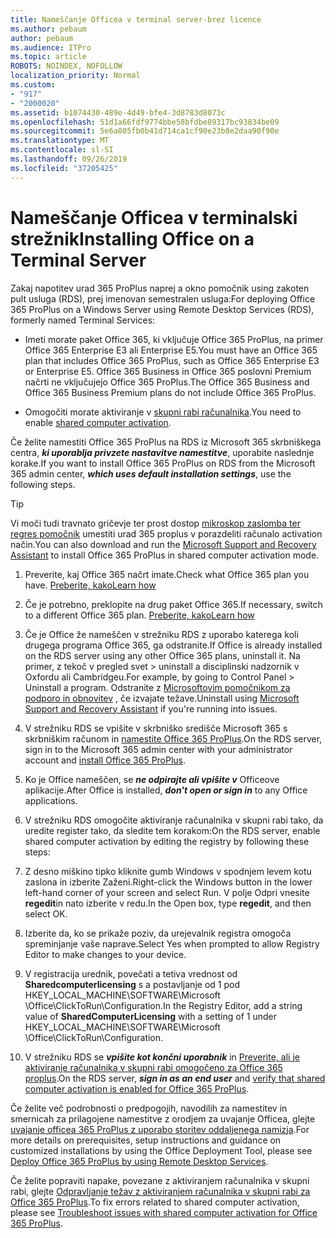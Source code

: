 ```yaml
---
title: Nameščanje Officea v terminal server-brez licence
ms.author: pebaum
author: pebaum
ms.audience: ITPro
ms.topic: article
ROBOTS: NOINDEX, NOFOLLOW
localization_priority: Normal
ms.custom:
- "917"
- "2000020"
ms.assetid: b1074430-489e-4d49-bfe4-3d8783d8073c
ms.openlocfilehash: 51d1a66fdf9774bbe58bfdbe89317bc93834be09
ms.sourcegitcommit: 5e6a805fb0b41d714ca1cf90e23b8e2daa90f90e
ms.translationtype: MT
ms.contentlocale: sl-SI
ms.lasthandoff: 09/26/2019
ms.locfileid: "37205425"
---
```

# <a name="installing-office-on-a-terminal-server"></a><span data-ttu-id="5f3ad-102">Nameščanje Officea v terminalski strežnik</span><span class="sxs-lookup"><span data-stu-id="5f3ad-102">Installing Office on a Terminal Server</span></span>

<span data-ttu-id="5f3ad-103">Zakaj napotitev urad 365 ProPlus naprej a okno pomočnik using zakoten pult usluga (RDS), prej imenovan semestralen usluga:</span><span class="sxs-lookup"><span data-stu-id="5f3ad-103">For deploying Office 365 ProPlus on a Windows Server using Remote Desktop Services (RDS), formerly named Terminal Services:</span></span>
  
- <span data-ttu-id="5f3ad-104">Imeti morate paket Office 365, ki vključuje Office 365 ProPlus, na primer Office 365 Enterprise E3 ali Enterprise E5.</span><span class="sxs-lookup"><span data-stu-id="5f3ad-104">You must have an Office 365 plan that includes Office 365 ProPlus, such as Office 365 Enterprise E3 or Enterprise E5.</span></span> <span data-ttu-id="5f3ad-105">Office 365 Business in Office 365 poslovni Premium načrti ne vključujejo Office 365 ProPlus.</span><span class="sxs-lookup"><span data-stu-id="5f3ad-105">The Office 365 Business and Office 365 Business Premium plans do not include Office 365 ProPlus.</span></span>

- <span data-ttu-id="5f3ad-106">Omogočiti morate aktiviranje v [skupni rabi računalnika](https://docs.microsoft.com/DeployOffice/overview-of-shared-computer-activation-for-office-365-proplus).</span><span class="sxs-lookup"><span data-stu-id="5f3ad-106">You need to enable [shared computer activation](https://docs.microsoft.com/DeployOffice/overview-of-shared-computer-activation-for-office-365-proplus).</span></span>

<span data-ttu-id="5f3ad-107">Če želite namestiti Office 365 ProPlus na RDS iz Microsoft 365 skrbniškega centra, ***ki uporablja privzete nastavitve namestitve***, uporabite naslednje korake.</span><span class="sxs-lookup"><span data-stu-id="5f3ad-107">If you want to install Office 365 ProPlus on RDS from the Microsoft 365 admin center, ***which uses default installation settings***, use the following steps.</span></span>

> [!TIP]
> <span data-ttu-id="5f3ad-108">Vi moči tudi travnato gričevje ter prost dostop [mikroskop zaslomba ter regres pomočnik](https://aka.ms/SaRA_OfficeSCA_M365Portal) umestiti urad 365 proplus v porazdeliti računalo activation način.</span><span class="sxs-lookup"><span data-stu-id="5f3ad-108">You can also download and run the [Microsoft Support and Recovery Assistant](https://aka.ms/SaRA_OfficeSCA_M365Portal) to install Office 365 ProPlus in shared computer activation mode.</span></span>
  
1. <span data-ttu-id="5f3ad-109">Preverite, kaj Office 365 načrt imate.</span><span class="sxs-lookup"><span data-stu-id="5f3ad-109">Check what Office 365 plan you have.</span></span> [<span data-ttu-id="5f3ad-110">Preberite, kako</span><span class="sxs-lookup"><span data-stu-id="5f3ad-110">Learn how</span></span>](https://docs.microsoft.com/office365/admin/admin-overview/what-subscription-do-i-have)

2. <span data-ttu-id="5f3ad-111">Če je potrebno, preklopite na drug paket Office 365.</span><span class="sxs-lookup"><span data-stu-id="5f3ad-111">If necessary, switch to a different Office 365 plan.</span></span> [<span data-ttu-id="5f3ad-112">Preberite, kako</span><span class="sxs-lookup"><span data-stu-id="5f3ad-112">Learn how</span></span>](https://docs.microsoft.com/office365/admin/subscriptions-and-billing/switch-to-a-different-plan)

3. <span data-ttu-id="5f3ad-113">Če je Office že nameščen v strežniku RDS z uporabo katerega koli drugega programa Office 365, ga odstranite.</span><span class="sxs-lookup"><span data-stu-id="5f3ad-113">If Office is already installed on the RDS server using any other Office 365 plans, uninstall it.</span></span> <span data-ttu-id="5f3ad-114">Na primer, z tekoč v pregled svet \> uninstall a disciplinski nadzornik v Oxfordu ali Cambridgeu.</span><span class="sxs-lookup"><span data-stu-id="5f3ad-114">For example, by going to Control Panel \> Uninstall a program.</span></span> <span data-ttu-id="5f3ad-115">Odstranite z [Microsoftovim pomočnikom za podporo in obnovitev](https://aka.ms/SARA-OfficeUninstall-Alchemy) , če izvajate težave.</span><span class="sxs-lookup"><span data-stu-id="5f3ad-115">Uninstall using [Microsoft Support and Recovery Assistant](https://aka.ms/SARA-OfficeUninstall-Alchemy) if you're running into issues.</span></span>

4. <span data-ttu-id="5f3ad-116">V strežniku RDS se vpišite v skrbniško središče Microsoft 365 s skrbniškim računom in [namestite Office 365 ProPlus](https://portal.office.com/OLS/MySoftware.aspx).</span><span class="sxs-lookup"><span data-stu-id="5f3ad-116">On the RDS server, sign in to the Microsoft 365 admin center with your administrator account and [install Office 365 ProPlus](https://portal.office.com/OLS/MySoftware.aspx).</span></span>

5. <span data-ttu-id="5f3ad-117">Ko je Office nameščen, se ***ne odpirajte ali vpišite v*** Officeove aplikacije.</span><span class="sxs-lookup"><span data-stu-id="5f3ad-117">After Office is installed, ***don't open or sign in*** to any Office applications.</span></span>

6. <span data-ttu-id="5f3ad-118">V strežniku RDS omogočite aktiviranje računalnika v skupni rabi tako, da uredite register tako, da sledite tem korakom:</span><span class="sxs-lookup"><span data-stu-id="5f3ad-118">On the RDS server, enable shared computer activation by editing the registry by following these steps:</span></span>

1. <span data-ttu-id="5f3ad-119">Z desno miškino tipko kliknite gumb Windows v spodnjem levem kotu zaslona in izberite Zaženi.</span><span class="sxs-lookup"><span data-stu-id="5f3ad-119">Right-click the Windows button in the lower left-hand corner of your screen and select Run.</span></span> <span data-ttu-id="5f3ad-120">V polje Odpri vnesite **regedit**in nato izberite v redu.</span><span class="sxs-lookup"><span data-stu-id="5f3ad-120">In the Open box, type **regedit**, and then select OK.</span></span>

2. <span data-ttu-id="5f3ad-121">Izberite da, ko se prikaže poziv, da urejevalnik registra omogoča spreminjanje vaše naprave.</span><span class="sxs-lookup"><span data-stu-id="5f3ad-121">Select Yes when prompted to allow Registry Editor to make changes to your device.</span></span>

3. <span data-ttu-id="5f3ad-122">V registracija urednik, povečati a tetiva vrednost od **Sharedcomputerlicensing** s a postavljanje od 1 pod HKEY_LOCAL_MACHINE\SOFTWARE\Microsoft \Office\ClickToRun\Configuration.</span><span class="sxs-lookup"><span data-stu-id="5f3ad-122">In the Registry Editor, add a string value of **SharedComputerLicensing** with a setting of 1 under HKEY_LOCAL_MACHINE\SOFTWARE\Microsoft \Office\ClickToRun\Configuration.</span></span>

7. <span data-ttu-id="5f3ad-123">V strežniku RDS se ***vpišite kot končni uporabnik*** in [Preverite, ali je aktiviranje računalnika v skupni rabi omogočeno za Office 365 proplus](https://docs.microsoft.com/DeployOffice/troubleshoot-issues-with-shared-computer-activation-for-office-365-proplus#verify-that-activation-for-office-365-proplus-succeeded).</span><span class="sxs-lookup"><span data-stu-id="5f3ad-123">On the RDS server, ***sign in as an end user*** and [verify that shared computer activation is enabled for Office 365 ProPlus](https://docs.microsoft.com/DeployOffice/troubleshoot-issues-with-shared-computer-activation-for-office-365-proplus#verify-that-activation-for-office-365-proplus-succeeded).</span></span>

<span data-ttu-id="5f3ad-124">Če želite več podrobnosti o predpogojih, navodilih za namestitev in smernicah za prilagojene namestitve z orodjem za uvajanje Officea, glejte [uvajanje officea 365 ProPlus z uporabo storitev oddaljenega namizja](https://docs.microsoft.com/DeployOffice/deploy-office-365-proplus-by-using-remote-desktop-services).</span><span class="sxs-lookup"><span data-stu-id="5f3ad-124">For more details on prerequisites, setup instructions and guidance on customized installations by using the Office Deployment Tool, please see [Deploy Office 365 ProPlus by using Remote Desktop Services](https://docs.microsoft.com/DeployOffice/deploy-office-365-proplus-by-using-remote-desktop-services).</span></span>
  
<span data-ttu-id="5f3ad-125">Če želite popraviti napake, povezane z aktiviranjem računalnika v skupni rabi, glejte [Odpravljanje težav z aktiviranjem računalnika v skupni rabi za Office 365 ProPlus](https://docs.microsoft.com/DeployOffice/troubleshoot-issues-with-shared-computer-activation-for-office-365-proplus).</span><span class="sxs-lookup"><span data-stu-id="5f3ad-125">To fix errors related to shared computer activation, please see [Troubleshoot issues with shared computer activation for Office 365 ProPlus](https://docs.microsoft.com/DeployOffice/troubleshoot-issues-with-shared-computer-activation-for-office-365-proplus).</span></span>
  